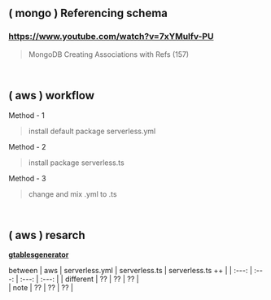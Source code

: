 ## ( mongo ) Referencing schema 
### https://www.youtube.com/watch?v=7xYMulfv-PU
> MongoDB Creating Associations with Refs (157)

</br>



## ( aws ) workflow
Method - 1
> install default package serverless.yml

Method - 2
> install package serverless.ts

Method - 3
> change and mix .yml to .ts

</br>



## ( aws ) resarch
[**gtablesgenerator**](https://www.tablesgenerator.com/markdown_tables)

between
| aws       | serverless.yml | serverless.ts | serverless.ts ++ | 
| :---:     | :---:          | :---:         | :---:            |
| different | ??             | ??            | ??               |      
| note      | ??             | ??            | ??               |         
